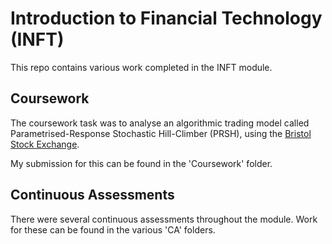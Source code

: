 # Introduction to Financial Technology (INFT)

This repo contains various work completed in the INFT module. 

## Coursework

The coursework task was to analyse an algorithmic trading model called Parametrised-Response Stochastic Hill-Climber (PRSH), using the [Bristol Stock Exchange](https://github.com/davecliff/BristolStockExchange). 

My submission for this can be found in the 'Coursework' folder. 

## Continuous Assessments

There were several continuous assessments throughout the module. Work for these can be found in the various 'CA' folders. 
